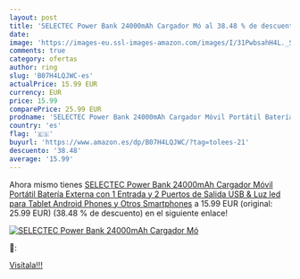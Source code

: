 ```yaml
---
layout: post
title: 'SELECTEC Power Bank 24000mAh Cargador Mó al 38.48 % de descuento'
date: 
image: 'https://images-eu.ssl-images-amazon.com/images/I/31PwbsahH4L._SL200_.jpg'
comments: true
category: ofertas
author: ring
slug: 'B07H4LQJWC-es'
actualPrice: 15.99 EUR
currency: EUR
price: 15.99
comparePrice: 25.99 EUR
prodname: 'SELECTEC Power Bank 24000mAh Cargador Móvil Portátil Batería Externa con 1 Entrada y 2 Puertos de Salida USB & Luz led para Tablet  Android Phones y Otros Smartphones'
country: 'es'
flag: '🇪🇸'
buyurl: 'https://www.amazon.es/dp/B07H4LQJWC/?tag=tolees-21'
descuento: '38.48'
average: '15.99'
---
```


Ahora mismo tienes [SELECTEC Power Bank 24000mAh Cargador Móvil Portátil Batería Externa con 1 Entrada y 2 Puertos de Salida USB & Luz led para Tablet  Android Phones y Otros Smartphones](https://www.amazon.es/dp/B07H4LQJWC/?tag=tolees-21) a 15.99 EUR (original: 25.99 EUR) (38.48 %  de descuento) en el siguiente enlace!

[![SELECTEC Power Bank 24000mAh Cargador Mó](https://images-eu.ssl-images-amazon.com/images/I/31PwbsahH4L._SL200_.jpg)](https://www.amazon.es/dp/B07H4LQJWC/?tag=tolees-21)

🔎:


[Visítala!!!](https://www.amazon.es/dp/B07H4LQJWC/?tag=tolees-21)
